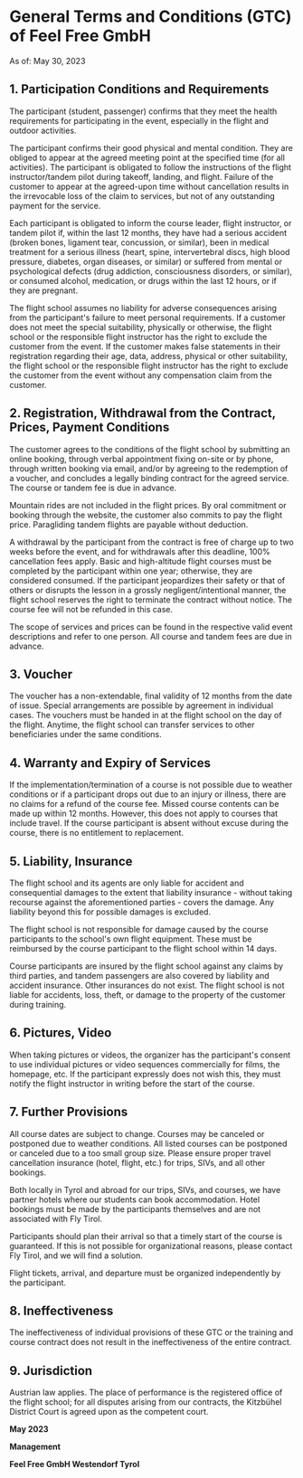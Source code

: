 # General Terms and Conditions (GTC) of Feel Free GmbH

As of: May 30, 2023

## 1. Participation Conditions and Requirements

The participant (student, passenger) confirms that they meet the health requirements for participating in the event, especially in the flight and outdoor activities.

The participant confirms their good physical and mental condition. They are obliged to appear at the agreed meeting point at the specified time (for all activities). The participant is obligated to follow the instructions of the flight instructor/tandem pilot during takeoff, landing, and flight. Failure of the customer to appear at the agreed-upon time without cancellation results in the irrevocable loss of the claim to services, but not of any outstanding payment for the service.

Each participant is obligated to inform the course leader, flight instructor, or tandem pilot if, within the last 12 months, they have had a serious accident (broken bones, ligament tear, concussion, or similar), been in medical treatment for a serious illness (heart, spine, intervertebral discs, high blood pressure, diabetes, organ diseases, or similar) or suffered from mental or psychological defects (drug addiction, consciousness disorders, or similar), or consumed alcohol, medication, or drugs within the last 12 hours, or if they are pregnant.

The flight school assumes no liability for adverse consequences arising from the participant's failure to meet personal requirements. If a customer does not meet the special suitability, physically or otherwise, the flight school or the responsible flight instructor has the right to exclude the customer from the event. If the customer makes false statements in their registration regarding their age, data, address, physical or other suitability, the flight school or the responsible flight instructor has the right to exclude the customer from the event without any compensation claim from the customer.

## 2. Registration, Withdrawal from the Contract, Prices, Payment Conditions

The customer agrees to the conditions of the flight school by submitting an online booking, through verbal appointment fixing on-site or by phone, through written booking via email, and/or by agreeing to the redemption of a voucher, and concludes a legally binding contract for the agreed service. The course or tandem fee is due in advance.

Mountain rides are not included in the flight prices. By oral commitment or booking through the website, the customer also commits to pay the flight price. Paragliding tandem flights are payable without deduction.

A withdrawal by the participant from the contract is free of charge up to two weeks before the event, and for withdrawals after this deadline, 100% cancellation fees apply. Basic and high-altitude flight courses must be completed by the participant within one year; otherwise, they are considered consumed. If the participant jeopardizes their safety or that of others or disrupts the lesson in a grossly negligent/intentional manner, the flight school reserves the right to terminate the contract without notice. The course fee will not be refunded in this case.

The scope of services and prices can be found in the respective valid event descriptions and refer to one person. All course and tandem fees are due in advance.

## 3. Voucher

The voucher has a non-extendable, final validity of 12 months from the date of issue. Special arrangements are possible by agreement in individual cases. The vouchers must be handed in at the flight school on the day of the flight. Anytime, the flight school can transfer services to other beneficiaries under the same conditions.

## 4. Warranty and Expiry of Services

If the implementation/termination of a course is not possible due to weather conditions or if a participant drops out due to an injury or illness, there are no claims for a refund of the course fee. Missed course contents can be made up within 12 months. However, this does not apply to courses that include travel. If the course participant is absent without excuse during the course, there is no entitlement to replacement.

## 5. Liability, Insurance

The flight school and its agents are only liable for accident and consequential damages to the extent that liability insurance - without taking recourse against the aforementioned parties - covers the damage. Any liability beyond this for possible damages is excluded.

The flight school is not responsible for damage caused by the course participants to the school's own flight equipment. These must be reimbursed by the course participant to the flight school within 14 days.

Course participants are insured by the flight school against any claims by third parties, and tandem passengers are also covered by liability and accident insurance. Other insurances do not exist. The flight school is not liable for accidents, loss, theft, or damage to the property of the customer during training.

## 6. Pictures, Video

When taking pictures or videos, the organizer has the participant's consent to use individual pictures or video sequences commercially for films, the homepage, etc. If the participant expressly does not wish this, they must notify the flight instructor in writing before the start of the course.

## 7. Further Provisions

All course dates are subject to change. Courses may be canceled or postponed due to weather conditions. All listed courses can be postponed or canceled due to a too small group size. Please ensure proper travel cancellation insurance (hotel, flight, etc.) for trips, SIVs, and all other bookings.

Both locally in Tyrol and abroad for our trips, SIVs, and courses, we have partner hotels where our students can book accommodation. Hotel bookings must be made by the participants themselves and are not associated with Fly Tirol.

Participants should plan their arrival so that a timely start of the course is guaranteed. If this is not possible for organizational reasons, please contact Fly Tirol, and we will find a solution.

Flight tickets, arrival, and departure must be organized independently by the participant.

## 8. Ineffectiveness

The ineffectiveness of individual provisions of these GTC or the training and course contract does not result in the ineffectiveness of the entire contract.

## 9. Jurisdiction

Austrian law applies. The place of performance is the registered office of the flight school; for all disputes arising from our contracts, the Kitzbühel District Court is agreed upon as the competent court.

**May 2023**

**Management**

**Feel Free GmbH Westendorf Tyrol**
